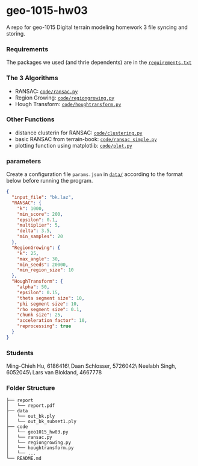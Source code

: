 # geo-1015-hw03
A repo for geo-1015 Digital terrain modeling homework 3 file syncing and storing.

### Requirements
The packages we used (and thrie dependents) are in the [`requirements.txt`](requirements.txt)  

### The 3 Algorithms
- RANSAC: [`code/ransac.py`](code/ransac.py)  
- Region Growing: [`code/regiongrowing.py`](code/regiongrowing.py)  
- Hough Transform: [`code/houghtransform.py`](code/houghtransform.py)  

### Other Functions
- distance clusterin for RANSAC: [`code/clustering.py`](code/clustering.py)  
- basic RANSAC from terrain-book: [`code/ransac_simple.py`](code/ransac_simple.py)  
- plotting function using matplotlib: [`code/plot.py`](code/plot.py)  

### parameters
Create a configuration file `params.json` in [`data/`](data/) according to the format below before running the program.   
```json
{
  "input_file": "bk.laz",
  "RANSAC": {
    "k": 1000,
    "min_score": 200,
    "epsilon": 0.1,
    "multiplier": 5,
    "delta": 3.5,
    "min_samples": 20
  },
  "RegionGrowing": {
    "k": 25,
    "max_angle": 30,
    "min_seeds": 20000,
    "min_region_size": 10
  },
  "HoughTransform": {
    "alpha": 50,
    "epsilon": 0.15,
    "theta segment size": 10,
    "phi segment size": 10,
    "rho segment size": 0.1,
    "chunk size": 25,
    "acceleration factor": 10,
    "reprocessing": true
  }
}
```

### Students
Ming-Chieh Hu, 6186416\ 
Daan Schlosser, 5726042\ 
Neelabh Singh, 6052045\ 
Lars van Blokland, 4667778

### Folder Structure
```
├── report
│   └── report.pdf
├── data
│   └── out_bk.ply 
│   └── out_bk_subset1.ply 
├── code
│   └── geo1015_hw03.py
│   └── ransac.py
│   └── regiongrowing.py
│   └── houghtransform.py
│   └── ...
└── README.md
```

